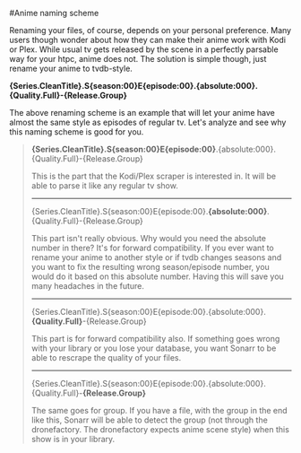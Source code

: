 #Anime naming scheme

Renaming your files, of course, depends on your personal preference. Many users though wonder about how they can make their anime work with Kodi or Plex. While usual tv gets released by the scene in a perfectly parsable way for your htpc, anime does not. The solution is simple though, just rename your anime to tvdb-style.

**{Series.CleanTitle}.S{season:00}E{episode:00}.{absolute:000}.{Quality.Full}-{Release.Group}**

The above renaming scheme is an example that will let your anime have almost the same style as episodes of regular tv. Let's analyze and see why this naming scheme is good for you.

>**{Series.CleanTitle}.S{season:00}E{episode:00}**.{absolute:000}.{Quality.Full}-{Release.Group}
>
>This is the part that the Kodi/Plex scraper is interested in. It will be able to parse it like any regular tv show.
>
>*****
>
>{Series.CleanTitle}.S{season:00}E{episode:00}.**{absolute:000}**.{Quality.Full}-{Release.Group}
>
>This part isn't really obvious. Why would you need the absolute number in there? It's for forward compatibility. If you ever want to rename your anime to another style or if tvdb changes seasons and you want to fix the resulting wrong season/episode number, you would do it based on this absolute number. Having this will save you many headaches in the future.
>
>*****
>
>{Series.CleanTitle}.S{season:00}E{episode:00}.{absolute:000}.**{Quality.Full}**-{Release.Group}
>
>This part is for forward compatibility also. If something goes wrong with your library or you lose your database, you want Sonarr to be able to rescrape the quality of your files.
>
>*****
>
>{Series.CleanTitle}.S{season:00}E{episode:00}.{absolute:000}.{Quality.Full}-**{Release.Group}**
>
>The same goes for group. If you have a file, with the group in the end like this, Sonarr will be able to detect the group (not through the dronefactory. The dronefactory expects anime scene style) when this show is in your library.
